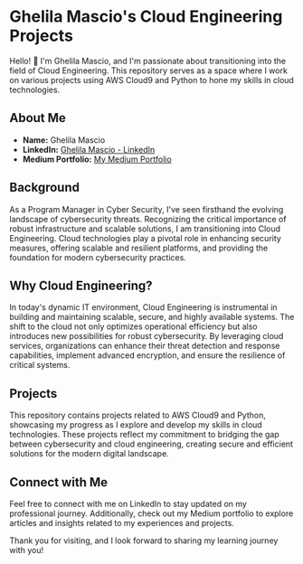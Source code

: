 
# Ghelila Mascio's Cloud Engineering Projects

Hello! 👋 I'm Ghelila Mascio, and I'm passionate about transitioning into the field of Cloud Engineering. This repository serves as a space where I work on various projects using AWS Cloud9 and Python to hone my skills in cloud technologies.

## About Me

- **Name:** Ghelila Mascio
- **LinkedIn:** [Ghelila Mascio - LinkedIn](https://www.linkedin.com/in/ghelilamascio/)
- **Medium Portfolio:** [My Medium Portfolio](https://medium.com/@ghelila123eri)

## Background

As a Program Manager in Cyber Security, I've seen firsthand the evolving landscape of cybersecurity threats. Recognizing the critical importance of robust infrastructure and scalable solutions, I am transitioning into Cloud Engineering. Cloud technologies play a pivotal role in enhancing security measures, offering scalable and resilient platforms, and providing the foundation for modern cybersecurity practices.

## Why Cloud Engineering?

In today's dynamic IT environment, Cloud Engineering is instrumental in building and maintaining scalable, secure, and highly available systems. The shift to the cloud not only optimizes operational efficiency but also introduces new possibilities for robust cybersecurity. By leveraging cloud services, organizations can enhance their threat detection and response capabilities, implement advanced encryption, and ensure the resilience of critical systems.

## Projects

This repository contains projects related to AWS Cloud9 and Python, showcasing my progress as I explore and develop my skills in cloud technologies. These projects reflect my commitment to bridging the gap between cybersecurity and cloud engineering, creating secure and efficient solutions for the modern digital landscape.

## Connect with Me

Feel free to connect with me on LinkedIn to stay updated on my professional journey. Additionally, check out my Medium portfolio to explore articles and insights related to my experiences and projects.

Thank you for visiting, and I look forward to sharing my learning journey with you!

